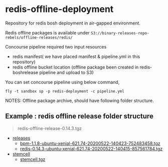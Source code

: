 # redis-offline-deployment
Repository for redis bosh deployment in air-gapped environment.

Redis offline packages is available under `S3://binary-releases-repo-rebels/offline-releases/redis/`

Concourse pipeline required two input resources
  * redis manifest( we have placed manifest & pipeline.yml in this repository)
  * redis offline bucket location (offline package been created in redis-boshrelease pipeline and upload to S3)

You can set concourse pipeline using below command,

  `fly -t sandbox sp -p redis-deployment -c pipeline.yml`

NOTES: Offline package archive, should have following folder structure. 

  ## Example : redis offline release folder structure
>redis-offline-release-0.14.3.tgz
 * [releases](./releases)
   * [bpm-1.1.8-ubuntu-xenial-621.74-20200522-140423-752483458.tgz](./releases/bpm-1.1.8-ubuntu-xenial-621.74-20200522-140423-752483458.tgz)
   * [redis-0.14.3-ubuntu-xenial-621.74-20200522-140415-857561784.tgz](./releases/redis-0.14.3-ubuntu-xenial-621.74-20200522-140415-857561784.tgz)
 * [stemcell](./stemcell)
   * [stemcell.tgz](./stemcell/stemcell.tgz)

